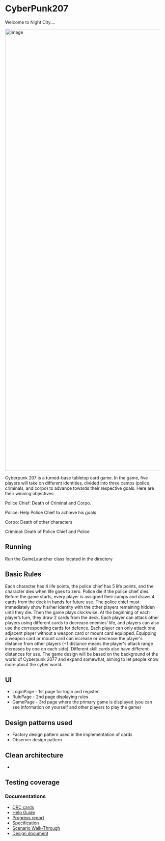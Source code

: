 # CyberPunk207

Welcome to Night City....

<img width="1439" alt="image" src="https://user-images.githubusercontent.com/105243930/205428299-ffaf8462-70fa-4a22-8584-bc09986ce6d4.png">


Cyberpunk 207 is a turned-base tabletop card game. In the game, five players will take on different identities, divided into three camps (police, criminals, and corpo) to advance towards their respective goals. Here are their winning objectives:

Police Chief: Death of Criminal and Corpo.

Police: Help Police Chief to achieve his goals

Corpo: Death of other characters

Criminal: Death of Police Chief and Police


## Running
Run the GameLauncher class located in the directory

## Basic Rules

Each character has 4 life points, the police chief has 5 life points, and the character dies when life goes to zero. Police die if the police chief dies. Before the game starts, every player is assigned their camps and draws 4 cards from the deck in hands for future use. The police chief must immediately show his/her identity with the other players remaining hidden until they die. Then the game plays clockwise. At the beginning of each player’s turn, they draw 2 cards from the deck. Each player can attack other players using different cards to decrease enemies' life, and players can also use the corresponding cards for defence. Each player can only attack one adjacent player without a weapon card or mount card equipped. Equipping a weapon card or mount card can increase or decrease the player's distance from other players (+1 distance means the player's attack range increases by one on each side). Different skill cards also have different distances for use. The game design will be based on the background of the world of Cyberpunk 2077 and expand somewhat, aiming to let people know more about the cyber world.

## UI
* LoginPage - 1st page for login and register
* RulePage - 2nd page displaying rules
* GamePage - 3rd page where the primary game is displayed (you can see information on yourself and other players to play the game)


## Design patterns used
* Factory design pattern used in the implementation of cards
* Observer design pattern

## Clean architecture
* 

## Testing coverage

### Documentations
- [CRC cards](https://docs.google.com/presentation/d/1NDSY8ECLeGjmG_CDGjaI0u4tHIRhg0pL5_blFVvRGxs/edit#slide=id.g14c536dc64b_0_40)
- [Help Guide](https://docs.google.com/document/d/1plI87RyJ0jCMYeijyiLynWOV64fhWfKZ8fg5gIbjFcQ/edit?usp=sharing)
- [Progress report]()
- [Specification]()
- [Scenario Walk-Through](https://docs.google.com/presentation/d/1NDSY8ECLeGjmG_CDGjaI0u4tHIRhg0pL5_blFVvRGxs/edit#slide=id.g14c1f896a82_0_0)
- [Design document]()

